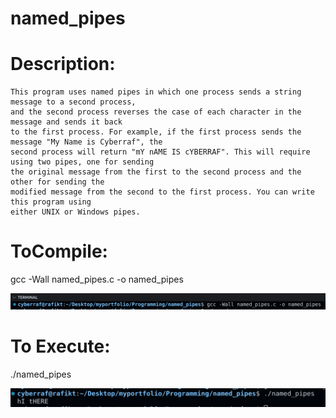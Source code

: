 # named_pipes


# Description:
	This program uses named pipes in which one process sends a string message to a second process,
	and the second process reverses the case of each character in the message and sends it back
	to the first process. For example, if the first process sends the message "My Name is Cyberraf", the 
	second process will return "mY nAME IS cYBERRAF". This will require using two pipes, one for sending 
	the original message from the first to the second process and the other for sending the
	modified message from the second to the first process. You can write this program using
	either UNIX or Windows pipes.

# ToCompile: 

gcc -Wall named_pipes.c -o named_pipes


![alt text](https://github.com/cyberraf/named_pipes/blob/main/compilation.png)

# To Execute: 

./named_pipes

![alt text](https://github.com/cyberraf/named_pipes/blob/main/Execution.png)
